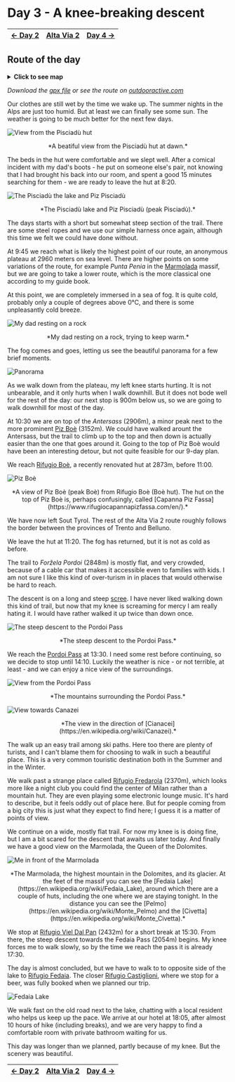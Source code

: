 # Day 3 - A knee-breaking descent

|[← Day 2](../day2)|[Alta Via 2](../)|[Day 4 →](../day4)|
|:-|:-:|-:|

## Route of the day

<details>
<summary><strong>Click to see map</strong></summary>
<img src="../img/22-0000-map.png">
</details>

*Download the [gpx file](../gpx/av2-day3.gpx) or see the route on
[outdooractive.com](https://www.outdooractive.com/en/route/hiking-trail/alta-badia/-2025-alta-via-2-day-3/325541657/?share=%7E3zdmpbrn%244ossqbcq)*

Our clothes are still wet by the time we wake up. The summer nights
in the Alps are just too humid. But at least we can finally see some
sun. The weather is going to be much better for the next few days.

![View from the Pisciadù hut](../img/22-0702-pisciadu.jpg)
<p align=center>*A beatiful view from the Pisciadù hut at dawn.*</p>

The beds in the hut were comfortable and we slept well. After a comical
incident with my dad's boots - he put on someone else's pair, not knowing
that I had brought his back into our room, and spent a good 15 minutes
searching for them - we are ready to leave the hut at 8:20.

![The Pisciadù the lake and Piz Pisciadù](../img/22-0756-pisciadu-lake.jpg)
<p align="center">*The Pisciadù lake and Piz Pisciadù (peak Pisciadù).*</p>

The days starts with a short but somewhat steep section of the trail.
There are some steel ropes and we use our simple harness once again,
although this time we felt we could have done without.

At 9:45 we reach what is likely the highest point of our route,
an anonymous plateau at 2960 meters on sea level. There are higher
points on some variations of the route, for example *Punta Penia* in the
[Marmolada](https://en.wikipedia.org/wiki/Marmolada) massif, but we are
going to take a lower route, which is the more classical one according
to my guide book.

At this point, we are completely immersed in a sea of fog. It is quite
cold, probably only a couple of degrees above 0°C, and there is some
unpleasantly cold breeze.

![My dad resting on a rock](../img/22-0946-fog.jpg)
<p align="center">*My dad resting on a rock, trying to keep warm.*</p>

The fog comes and goes, letting us see the beautiful panorama for
a few brief moments.

![Panorama](../img/22-1006-panorama.jpg)

As we walk down from the plateau, my left knee starts hurting. It is
not unbearable, and it only hurts when I walk downhill. But it does
not bode well for the rest of the day: our next stop is 900m below us,
so we are going to walk downhill for most of the day.

At 10:30 we are on top of the *Antersass* (2906m), a minor peak next to
the more prominent [Piz Boè](https://en.wikipedia.org/wiki/Piz_Bo%C3%A8)
(3152m). We could have walked arount the Antersass, but the trail to
climb up to the top and then down is actually easier than the one that
goes around it. Going to the top of Piz Boè would have been an
interesting detour, but not quite feasible for our 9-day plan.

We reach [Rifugio Boè](https://www.rifugioboe.it), a recently renovated
hut at 2873m, before 11:00.

![Piz Boè](../img/22-1145-piz-boe.jpg)
<p align="center">
*A view of Piz Boè (peak Boè) from Rifugio Boè (Boè hut). The hut
on the top of Piz Boè is, perhaps confusingly, called
[Capanna Piz Fassa](https://www.rifugiocapannapizfassa.com/en/).*
</p>

We have now left Sout Tyrol. The rest of the Alta Via 2 route
roughly follows the border between the provinces of Trento and
Belluno.

We leave the hut at 11:20. The fog has returned, but it is not as
cold as before.

The trail to *Foržela Pordoi* (2848m) is mostly flat, and very crowded,
because of a cable car that makes it accessible even to families with
kids. I am not sure I like this kind of over-turism in in places that
would otherwise be hard to reach.

The descent is on a long and steep [scree](https://en.wikipedia.org/wiki/Scree).
I have never liked walking down this kind of trail, but now that my knee
is screaming for mercy I am really hating it. I would have rather walked it
up twice than down once.

![The steep descent to the Pordoi Pass](../img/22-1236-pordoi-descent.jpg)
<p align="center">*The steep descent to the Pordoi Pass.*</p>

We reach the [Pordoi Pass](https://en.wikipedia.org/wiki/Pordoi_Pass)
at 13:30.  I need some rest before continuing, so we decide to stop
until 14:10. Luckily the weather is nice - or not terrible, at least -
and we can enjoy a nice view of the surroundings.

![View from the Pordoi Pass](../img/22-1358-pordoi-pass.jpg)
<p align="center">*The mountains surrounding the Pordoi Pass.*</p>

![View towards Canazei](../img/22-1431-canazei.jpg)
<p align="center">
*The view in the direction of [Cianacei](https://en.wikipedia.org/wiki/Canazei).*
</p>

The walk up an easy trail among ski paths.  Here too there are plenty of
turists, and I can't blame them for choosing to walk in such a beautiful
place. This is a very common touristic destination both in the Summer
and in the Winter.

We walk past a strange place called
[Rifugio Fredarola](https://www.fredarola.it/) (2370m), which looks
more like a night club you could find the center of Milan rather than
a mountain hut. They are even playing some electronic lounge music.
It's hard to describe, but it feels oddly out of place here. But for
people coming from a big city this is just what they expect to find here;
I guess it is a matter of points of view.

We continue on a wide, mostly flat trail. For now my knee is is doing
fine, but I am a bit scared for the descent that awaits us later today.
And finally we have a good view on the Marmolada, the Queen of the
Dolomites.

![Me in front of the Marmolada](../img/22-1510-marmolada.jpg)
<p align="center">
*The Marmolada, the highest mountain in the Dolomites, and its glacier.
At the feet of the massif you can see the
[Fedaia Lake](https://en.wikipedia.org/wiki/Fedaia_Lake), around which
there are a couple of huts, including the one where we are staying tonight.
In the distance you can see the
[Pelmo](https://en.wikipedia.org/wiki/Monte_Pelmo) and the
[Civetta](https://en.wikipedia.org/wiki/Monte_Civetta).*
</p>

We stop at [Rifugio Viel Dal Pan](https://www.rifugiovieldalpan.com/)
(2432m) for a short break at 15:30. From there, the steep descent towards
the Fedaia Pass (2054m) begins. My knee forces me to walk slowly, so by
the time we reach the pass it is already 17:30.

The day is almost concluded, but we have to walk to to opposite side
of the lake to [Rifugio Fedaia](https://www.rifugiofedaia.com/). The
closer [Rifugio Castiglioni](https://www.rifugiomarmolada.it/), where
we stop for a beer, was fully booked when we planned our trip.

![Fedaia Lake](../img/22-1730-fedaia.jpg)

We walk fast on the old road next to the lake, chatting with a local
resident who helps us keep up the pace.  We arrive at our hotel at 18:05,
after almost 10 hours of hike (including breaks), and we are very happy
to find a comfortable room with private bathroom waiting for us.

This day was longer than we planned, partly because of my knee.
But the scenery was beautiful.

|[← Day 2](../day2)|[Alta Via 2](../)|[Day 4 →](../day4)|
|:-|:-:|-:|
